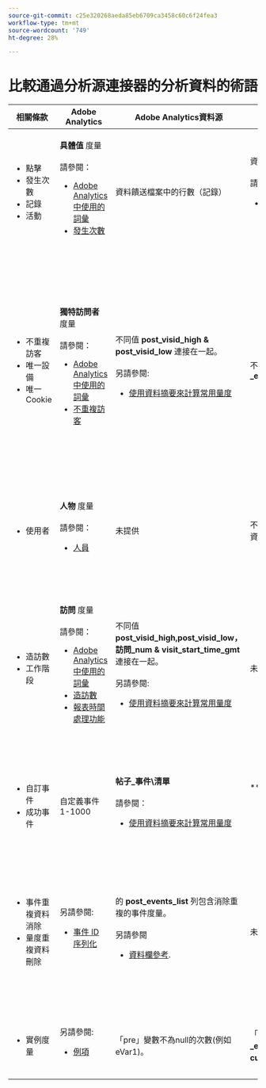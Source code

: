```yaml
---
source-git-commit: c25e320268aeda85eb6709ca3458c60c6f24fea3
workflow-type: tm+mt
source-wordcount: '749'
ht-degree: 28%

---
```

# 比較通過分析源連接器的分析資料的術語

| 相關條款 | Adobe Analytics | Adobe Analytics資料源 | 分析源連接器/資料湖 | CJA | 附註 |
|---|---|---|---|---|---|
| <ul><li>點擊</li><li>發生次數</li><li>記錄</li><li>活動</li></ul> | **具體值** 度量<br><br>請參閱：<ul><li>[Adobe Analytics 中使用的詞彙](https://experienceleague.adobe.com/docs/analytics/technotes/terms.html?lang=zh-Hant)</li><li>[發生次數](https://experienceleague.adobe.com/docs/analytics/components/metrics/occurrences.html?lang=zh-Hant)</li></ul> | 資料饋送檔案中的行數（記錄） | 資料集中的行數（記錄）<br><br>請參閱：<ul><li>[將您的 Adobe Analytics 資料與 CJA 資料進行比較](https://experienceleague.adobe.com/docs/analytics-platform/using/troubleshooting/compare.html?lang=en)</li></ul> | **事件** 度量 | <ul><li>&quot;Hit&quot;和&quot;occurrence&quot;在Adobe Analytics是同義詞。</li><li>請參閱 _自定義事件_ 下。</li><li>某些資料在通過分析源連接器到AEP時被過濾。 請參閱 [將您的Adobe Analytics資料與CJA資料進行比較](https://experienceleague.adobe.com/docs/analytics-platform/using/troubleshooting/compare.html?lang=en) |
| <ul><li>不重複訪客</li><li>唯一設備</li><li>唯一Cookie</li></ul> | **獨特訪問者** 度量<br><br>請參閱：<ul><li>[Adobe Analytics 中使用的詞彙](https://experienceleague.adobe.com/docs/analytics/technotes/terms.html?lang=en)</li><li>[不重複訪客](https://experienceleague.adobe.com/docs/analytics/components/metrics/unique-visitors.html?lang=zh-Hant)</li></ul> | 不同值 **post\_visid\_high &amp; post\_visid\_low** 連接在一起。<br><br>另請參閱:<ul><li>[使用資料摘要來計算常用量度](https://experienceleague.adobe.com/docs/analytics/export/analytics-data-feed/data-feed-contents/datafeeds-calculate.html?lang=en)</li></ul> | 不同於 **endUserID。\_experience.aaid.id** | **人物** 度量，如果 **endUserID。\_experience.aaid.id** 選作人員ID。 | <ul><li>Adobe Analytics的「訪問者」通常與Cookie等「設備標識符」相關聯。 AAID是Adobe Analytics的主設備標識符，而不是ECID。 另請參閱 [AAID、ECID、ACUSTOMID和分析源連接器](https://experienceleague.adobe.com/docs/analytics-platform/using/cja-overview/compare-aa-cja/aaid-ecid-adc.html?lang=en)。</li><li>「訪問者」在CJA中不是現成的度量。 但如果你選擇 **endUserID。\_experience.aaid.id** 作為人身標識，CJA中的「人」度量大致相當於Adobe Analytics的「唯一訪客」。</li></ul> |
| <ul><li>使用者</li></ul> | **人物** 度量<br><br> 請參閱：<ul><li>[人員](https://experienceleague.adobe.com/docs/analytics/components/metrics/people.html?lang=en)</li></ul> | 未提供 | 不同於 **_\&lt;path>_.sundId**（僅在縫合資料集中可用） | **人員量度** | <ul><li>CJA中的People度量是Person ID的計數區別。 根據您在CJA連接中選擇的「人員ID」，「人員」度量可能表示不同的內容。</ul></li> |
| <ul><li>造訪數</li><li>工作階段</li></ul> | **訪問** 度量<br><br>請參閱：<ul><li>[Adobe Analytics 中使用的詞彙](https://experienceleague.adobe.com/docs/analytics/technotes/terms.html?lang=en)</li><li>[造訪數](https://experienceleague.adobe.com/docs/analytics/components/metrics/visits.html?lang=en)</li><li>[報表時間處理功能](https://experienceleague.adobe.com/docs/analytics/components/virtual-report-suites/vrs-report-time-processing.html?lang=zh-Hant)</ul></li> | 不同值 **post\_visid\_high,post\_visid\_low，訪問\_num &amp; visit\_start\_time\_gmt** 連接在一起。<br><br>另請參閱:<ul><li>[使用資料摘要來計算常用量度](https://experienceleague.adobe.com/docs/analytics/export/analytics-data-feed/data-feed-contents/datafeeds-calculate.html?lang=en)</li></ul> | 未提供 | **會話** 度量 | <ul><li>通過在Adobe Analytics虛擬報告套件和CJA資料視圖中進行報告時間處理，可以配置訪問（會話）的概念。 因此，訪問（會話）計數可能因所應用的定義而異。 另請參閱 [比較跨Adobe Analytics和CJA報告功能的資料處理](https://experienceleague.adobe.com/docs/analytics-platform/using/cja-overview/compare-aa-cja/data-processing-comparisons.html?lang=en) 和 [虛擬報告套件、資料視圖、AEP沙箱和分析源連接器](https://experienceleague.adobe.com/docs/analytics-platform/using/cja-overview/compare-aa-cja/vrs-dataview-sandbox-adc.html?lang=en)。 |
| <ul><li>自訂事件</li><li>成功事件</li></ul> | 自定義事件1-1000 | **帖子\_事件\清單**<br><br>&#x200B;請參閱：<ul><li>[使用資料摘要來計算常用量度](https://experienceleague.adobe.com/docs/analytics/export/analytics-data-feed/data-feed-contents/datafeeds-calculate.html?lang=en) | **\_experience.analytics。<ul>event1to100.event1 **通<br>** event901to1000.event1000 **</ul> | **\_experience.analytics。<ul>event1to100.event1 **通<br>** event901to1000.event1000 **</ul> | <ul><li>Adobe Analytics的&quot;事件&quot;是 [成功事件](https://experienceleague.adobe.com/docs/analytics/components/metrics/custom-events.html?lang=en) 在Adobe Analytics映像請求（資料收集伺服器調用）中設定的自定義事件。</ul> |
| <ul><li>事件重複資料消除</li><li>量度重複資料刪除</ul></li> | 另請參閱:<ul><li>[事件 ID 序列化](https://experienceleague.adobe.com/docs/analytics/implementation/vars/page-vars/events/event-serialization.html?lang=en)</li></ul> | 的 **post_events_list** 列包含消除重複的事件度量。<br><br>另請參閱 <ul><li>[資料欄參考](https://experienceleague.adobe.com/docs/analytics/export/analytics-data-feed/data-feed-contents/datafeeds-reference.html?lang=en). </ul></li> | 未提供 | 另請參閱:<ul><li>[量度重複資料刪除元件設定](https://experienceleague.adobe.com/docs/analytics-platform/using/cja-dataviews/component-settings/metric-deduplication.html?lang=zh-Hant) | <ul><li>Adobe Analytics的事件/度量重複資料消除與CJA略有不同。 在Adobe Analytics，重複資料消除在資料處理時進行。 在CJA中，重複資料消除在報告運行時進行，從而提供了更大的靈活性。 在Adobe Analytics和CJA中，消除重複的指標可能略有不同。</li></ul> |
| <ul><li>實例度量</li></ul> | 另請參閱:<ul><li>[例項](https://experienceleague.adobe.com/docs/analytics/components/metrics/instances.html?lang=en) | 「pre」變數不為null的次數(例如eVar1)。 | 「中」變數的次數不為null(例如 **\_experience.analytics。<br>customDimensions.eVars.eVar1**)。 | **實例** 度量 | <ul><li>實例通常與prop和eVar列關聯，作為確定變數已設定多少次的一種方法。 |